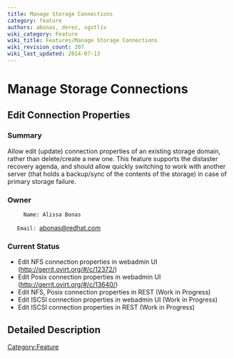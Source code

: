 ```yaml
---
title: Manage Storage Connections
category: feature
authors: abonas, derez, sgotliv
wiki_category: Feature
wiki_title: Features/Manage Storage Connections
wiki_revision_count: 207
wiki_last_updated: 2014-07-13
---
```


# Manage Storage Connections

## Edit Connection Properties

### Summary

Allow edit (update) connection properties of an existing storage domain, rather than delete/create a new one. This feature supports the distaster recovery agenda, and should allow quickly switching to work with another server (that holds a backup/sync of the contents of the storage) in case of primary storage failure.

### Owner

         Name: Alissa Bonas
`   Email: `<abonas@redhat.com>

### Current Status

*   Edit NFS connection properties in webadmin UI (http://gerrit.ovirt.org/#/c/12372/)
*   Edit Posix connection properties in webadmin UI (http://gerrit.ovirt.org/#/c/13640/)
*   Edit NFS, Posix connection properties in REST (Work in Progress)
*   Edit ISCSI connection properties in webadmin UI (Work in Progress)
*   Edit ISCSI connection properties in REST (Work in Progress)

## Detailed Description

<Category:Feature>
